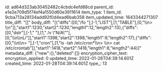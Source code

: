 id: ad64d323ab30452482c4cbdc4efd88cd
parent_id: e1e2e709d5f74ef4a1550d60e3911614
item_type: 1
item_id: 9cba713a28134add92f0d4ead6bab358
item_updated_time: 1643344271307
title_diff: "[]"
body_diff: "[{\"diffs\":[[0,\"/fo \"],[-1,\"LIST\"],[1,\"TABLE\"],[0,\"\\\n> \\\n\"]],\"start1\":1230,\"start2\":1230,\"length1\":12,\"length2\":13},{\"diffs\":[[0,\"dstr\"],[-1,\" \"],[1,\" /v \\\"N/A\\\"\"],[0,\"\\\n\\\nLi\"]],\"start1\":1398,\"start2\":1398,\"length1\":9,\"length2\":17},{\"diffs\":[[0,\"\\\n\\\n> \"],[-1,\"cron\"],[1,\"ls -lah /etc/cron*\\\n> \\\n> cat /etc/crontab\"]],\"start1\":1418,\"start2\":1418,\"length1\":8,\"length2\":44}]"
metadata_diff: {"new":{},"deleted":[]}
encryption_cipher_text: 
encryption_applied: 0
updated_time: 2022-01-28T04:39:14.601Z
created_time: 2022-01-28T04:39:14.601Z
type_: 13